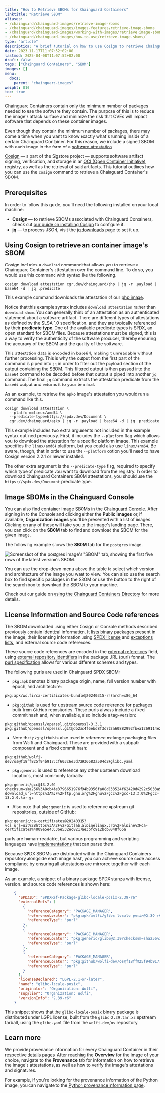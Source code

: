```yaml
---
title: "How to Retrieve SBOMs for Chainguard Containers"
linktitle: "Retrieve SBOM"
aliases: 
- /chainguard/chainguard-images/retrieve-image-sboms
- /chainguard/chainguard-images/images-features/retrieve-image-sboms
- /chainguard/chainguard-images/working-with-images/retrieve-image-sboms/
- /chainguard/chainguard-images/how-to-use/retrieve-image-sboms/
type: "article"
description: "A brief tutorial on how to use Cosign to retrieve Chainguard Container SBOMs."
date: 2023-11-17T11:07:52+02:00
lastmod: 2025-04-08T11:07:52+02:00
draft: false
tags: ["Chainguard Containers", "SBOM"]
images: []
menu:
  docs:
    parent: "chainguard-images"
weight: 010
toc: true
---
```



Chainguard Containers contain only the minimum number of packages needed to use the software they contain. The purpose of this is to reduce the image's attack surface and minimize the risk that CVEs will impact software that depends on these container images. 

Even though they contain the minimum number of packages, there may come a time when you want to know exactly what's running inside of a certain Chainguard Container. For this reason, we include a signed SBOM with each image in the form of a [software attestation](https://slsa.dev/attestation-model).

[Cosign](/open-source/sigstore/cosign/an-introduction-to-cosign/) — a part of the Sigstore project — supports software artifact signing, verification, and storage in an [OCI (Open Container Initiative)](/open-source/oci/what-is-the-oci/) registry, as well as the retrieval of said artifacts. This tutorial outlines how you can use the `cosign` command to retrieve a Chainguard Container's SBOM. 


## Prerequisites

In order to follow this guide, you'll need the following installed on your local machine:

* **Cosign** — to retrieve SBOMs associated with Chainguard Containers, check out [our guide on installing Cosign](/open-source/sigstore/cosign/how-to-install-cosign/) to configure it.
* **jq** — to process JSON, visit the [jq downloads](https://jqlang.github.io/jq/download/) page to set it up.


## Using Cosign to retrieve an container image's SBOM

Cosign includes a `download` command that allows you to retrieve a Chainguard Container's attestation over the command line. To do so, you would use this command with syntax like the following.

```shell
cosign download attestation cgr.dev/chainguard/php | jq -r .payload | base64 -d | jq .predicate
```

This example command downloads the attestation of our [php image](https://images.chainguard.dev/directory/image/php/overview?utm_source=cg-academy&utm_medium=referral&utm_campaign=dev-enablement&utm_content=edu-content-chainguard-chainguard-images-working-with-images-retrieve-image-sboms). 

Notice that this example syntax includes `download attestation` rather than `download sbom`. You can generally think of an attestation as an authenticated statement about a software artifact. There are different types of attestations [as defined by the SLSA 1.0 specification](https://slsa.dev/attestation-model), and they are typically referenced by their **predicate type**. One of the available predicate types is SPDX, an open standard for SBOM files. Because attestations must be signed, this is a way to verify the authenticity of the software producer, thereby ensuring the accuracy of the SBOM and the quality of the software.

This attestation data is encoded in base64, making it unreadable without further processing. This is why the output from the first part of the command is piped into `jq` in order to filter out the payload section of the output containing the SBOM. This filtered output is then passed into the `base64` command to be decoded before that output is piped into another `jq` command. The final `jq` command extracts the attestation predicate from the `base64` output and returns it to your terminal.

As an example, to retrieve the `apko` image's attestation you would run a command like this.

```shell
cosign download attestation \
  --platform=linux/amd64 \
  --predicate-type=https://spdx.dev/Document \
  cgr.dev/chainguard/apko | jq -r .payload | base64 -d | jq .predicate
```

This example includes two extra arguments not included in the example syntax outlined previously. First, it includes the `--platform` flag which allows you to download the attestation for a specific platform image. This example specifies the `linux/amd64` platform, but you could also use `linux/arm64`. Be aware, though, that in order to use the `--platform` option you'll need to have Cosign version 2.2.1 or newer installed.

The other extra argument is the `--predicate-type` flag, required to specify which type of predicate you want to download from the registry. In order to download Chainguard Containers SBOM attestations, you should use the `https://spdx.dev/Document` predicate type.


## Image SBOMs in the Chainguard Console

You can also find container image SBOMs in the [Chainguard Console](https://console.chainguard.dev). After signing in to the Console and clicking either the **Public images** or, if available, **Organization images** you'll be presented with a list of images. Clicking on any of these will take you to the image's landing page. There, you can click on the [**SBOM** tab](/chainguard/chainguard-images/how-to-use/images-directory/#sbom-tab) to find and download the SBOM for the given image. 

The following example shows the **SBOM** tab for the `postgres` image.

![Screenshot of the postgres image's "SBOM" tab, showing the first five rows of the latest version's SBOM.](imgs-dir-5.png)

You can use the drop-down menu above the table to select which version and architecture of the image you want to view. You can also use the search box to find specific packages in the SBOM or use the button to the right of the search box to download the SBOM to your machine.

Check out our guide on [using the Chainguard Containers Directory](/chainguard/chainguard-images/how-to-use/images-directory/) for more details.

## License Information and Source Code references

The SBOM downloaded using either Cosign or Console methods described previously contain identical information. It lists binary packages present in the image, their licensing information using [SPDX license](https://spdx.org/licenses/) and [exceptions lists](https://spdx.org/licenses/exceptions-index.html), and external source code references.

These source code references are encoded in the [external references](https://spdx.github.io/spdx-spec/v2.3/package-information/#721-external-reference-field) field, using [external repository identifiers](https://spdx.github.io/spdx-spec/v2.3/external-repository-identifiers/#f35-purl) in the package URL (purl) format. The [purl specification](https://github.com/package-url/purl-spec/blob/master/PURL-SPECIFICATION.rst) allows for various different schemes and types. 

The following purls are used in Chainguard SPDX SBOM:

* `pkg:apk` denotes binary package origin, name, full version number with epoch, and architecture:

```
pkg:apk/wolfi/ca-certificates-bundle@20240315-r4?arch=x86_64
```

* `pkg:github` is used for upstream source code reference for packages built from GitHub repositories. These purls always include a fixed commit hash and, when available, also include a tag-version:

```
pkg:github/openssl/openssl.git@openssl-3.3.1
pkg:github/openssl/openssl.git@db2ac4f6ebd8f3d7b2a60882992fbea1269114e2
```

* Note that `pkg:github` is also used to reference melange packaging files from Wolfi and Chainguard. These are provided with a subpath component and a fixed commit hash:

```
pkg:github/wolfi-dev/os@f18ff825f94b9177cf603c6e3d72936683a504d2#glibc.yaml
```

* `pkg:generic` is used to reference any other upstream download locations, most commonly tarballs:

```
pkg:generic/gcc@13.2.0?
checksum=sha256%3A8cb4be3796651976f94b9356fa08d833524f62420d6292c5033a9a26af315078&
download_url=https%3A%2F%2Fftp.gnu.org%2Fgnu%2Fgcc%2Fgcc-13.2.0%2Fgcc-13.2.0.tar.gz
```

* Also note that `pkg:generic` is used to reference upstream git repositories, outside of GitHub:

```
pkg:generic/ca-certificates@20240315?
vcs_url=git%2Bhttps%3A%2F%2Fgitlab.alpinelinux.org%2Falpine%2Fca-certificates%4009e5e43336e532ec8217ae3bfc912bcb7048f65a
```

purls are human-readable, but various programming and scripting languages have [implementations](https://github.com/package-url/purl-spec?tab=readme-ov-file#known-implementations) that can parse them.

Because SPDX SBOMs are distributed within the Chainguard Containers repository alongside each image hash, you can achieve source code access compliance by ensuring all attestations are mirrored together with each image.

As an example, a snippet of a binary package SPDX stanza with license, version, and source code references is shown here:

```json
    {
      "SPDXID": "SPDXRef-Package-glibc-locale-posix-2.39-r6",
      "externalRefs": [
        {
          "referenceCategory": "PACKAGE_MANAGER",
          "referenceLocator": "pkg:apk/wolfi/glibc-locale-posix@2.39-r6?arch=x86_64",
          "referenceType": "purl"
        },
        {
          "referenceCategory": "PACKAGE_MANAGER",
          "referenceLocator": "pkg:generic/glibc@2.39?checksum=sha256%3Af77bd47cf8170c57365ae7bf86696c118adb3b120d3259c64c502d3dc1e2d926&download_url=http%3A%2F%2Fftp.gnu.org%2Fgnu%2Flibc%2Fglibc-2.39.tar.xz",
          "referenceType": "purl"
        },
        {
          "referenceCategory": "PACKAGE_MANAGER",
          "referenceLocator": "pkg:github/wolfi-dev/os@f18ff825f94b9177cf603c6e3d72936683a504d2#glibc.yaml",
          "referenceType": "purl"
        }
      ],
      "licenseDeclared": "LGPL-2.1-or-later",
      "name": "glibc-locale-posix",
      "originator": "Organization: Wolfi",
      "supplier": "Organization: Wolfi",
      "versionInfo": "2.39-r6"
    }
```

This snippet shows that the `glibc-locale-posix` binary package is distributed under LGPL license, built from the `glibc-2.39.tar.xz` upstream tarball, using the `glibc.yaml` file from the `wolfi-dev/os` repository.

## Learn more

We provide provenance information for every Chainguard Container in their respective [details pages](https://images.chainguard.dev/directory?utm_source=cg-academy&utm_medium=referral&utm_campaign=dev-enablement&utm_content=edu-content-chainguard-chainguard-images-working-with-images-retrieve-image-sboms). After reaching the **Overview** for the image of your choice, navigate to the **Provenance** tab for information on how to retrieve the image's attestations, as well as how to verify the image's attestations and signatures.

For example, if you're looking for the provenance information of the Python image, you can navigate to the [Python provenance information page](https://images.chainguard.dev/directory/image/python/provenance?utm_source=cg-academy&utm_medium=referral&utm_campaign=dev-enablement&utm_content=edu-content-chainguard-chainguard-images-working-with-images-retrieve-image-sboms).
